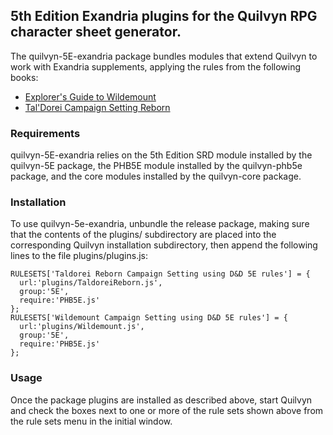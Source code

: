 ## 5th Edition Exandria plugins for the Quilvyn RPG character sheet generator.
The quilvyn-5E-exandria package bundles modules that extend Quilvyn to work
with Exandria supplements, applying the rules from the following books:

- <a href="https://dnd.wizards.com/products/wildemount">Explorer's Guide to Wildemount</a>
- <a href="https://darringtonpress.com/taldorei-campaign-setting-reborn/">Tal'Dorei Campaign Setting Reborn</a>

### Requirements

quilvyn-5E-exandria relies on the 5th Edition SRD module installed by the
quilvyn-5E package, the PHB5E module installed by the quilvyn-phb5e package,
and the core modules installed by the quilvyn-core package.

### Installation

To use quilvyn-5e-exandria, unbundle the release package, making sure that the
contents of the plugins/ subdirectory are placed into the corresponding Quilvyn
installation subdirectory, then append the following lines to the file
plugins/plugins.js:

    RULESETS['Taldorei Reborn Campaign Setting using D&D 5E rules'] = {
      url:'plugins/TaldoreiReborn.js',
      group:'5E',
      require:'PHB5E.js'
    };
    RULESETS['Wildemount Campaign Setting using D&D 5E rules'] = {
      url:'plugins/Wildemount.js',
      group:'5E',
      require:'PHB5E.js'
    };

### Usage

Once the package plugins are installed as described above, start Quilvyn and
check the boxes next to one or more of the rule sets shown above from the rule
sets menu in the initial window.
